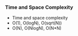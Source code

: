 ### Time and Space Complexity

- Time and space complexity
- O(1), O(logN), O(sqrt(N))
- O(N), O(NlogN), O(N\*N)
